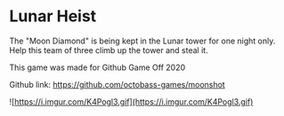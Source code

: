 # Lunar Heist

The "Moon Diamond" is being kept in the Lunar tower for one night only. Help this team of three climb up the tower and steal it.

This game was made for Github Game Off 2020

Github link: https://github.com/octobass-games/moonshot

![https://i.imgur.com/K4Pogl3.gif](https://i.imgur.com/K4Pogl3.gif)
